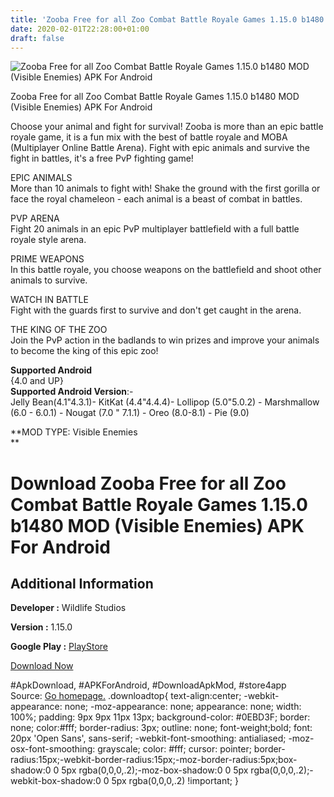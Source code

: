 ```yaml
---
title: 'Zooba Free for all Zoo Combat Battle Royale Games 1.15.0 b1480 MOD (Visible Enemies) APK For Android'
date: 2020-02-01T22:28:00+01:00
draft: false
---
```


![Zooba Free for all Zoo Combat Battle Royale Games 1.15.0 b1480 MOD (Visible Enemies) APK For Android](https://i0.wp.com/apkhome.net/wp-content/uploads/2020/02/Zooba-Free-for-all-Zoo-Combat-Battle-Royale-Games-1.15.0-b1480-MOD-Visible-Enemies.jpg "Zooba Free for all Zoo Combat Battle Royale Games 1.15.0 b1480 MOD (Visible Enemies) APK For Android")

  

Zooba Free for all Zoo Combat Battle Royale Games 1.15.0 b1480 MOD (Visible Enemies) APK For Android

Choose your animal and fight for survival! Zooba is more than an epic battle royale game, it is a fun mix with the best of battle royale and MOBA (Multiplayer Online Battle Arena). Fight with epic animals and survive the fight in battles, it's a free PvP fighting game!

EPIC ANIMALS  
More than 10 animals to fight with! Shake the ground with the first gorilla or face the royal chameleon - each animal is a beast of combat in battles.

PVP ARENA  
Fight 20 animals in an epic PvP multiplayer battlefield with a full battle royale style arena.

PRIME WEAPONS  
In this battle royale, you choose weapons on the battlefield and shoot other animals to survive.

WATCH IN BATTLE  
Fight with the guards first to survive and don't get caught in the arena.

THE KING OF THE ZOO  
Join the PvP action in the badlands to win prizes and improve your animals to become the king of this epic zoo!

**Supported Android**  
{4.0 and UP}  
**Supported Android Version**:-  
Jelly Bean(4.1"4.3.1)- KitKat (4.4"4.4.4)- Lollipop (5.0"5.0.2) - Marshmallow (6.0 - 6.0.1) - Nougat (7.0 " 7.1.1) - Oreo (8.0-8.1) - Pie (9.0)

**MOD TYPE: Visible Enemies  
**

Download Zooba Free for all Zoo Combat Battle Royale Games 1.15.0 b1480 MOD (Visible Enemies) APK For Android
=============================================================================================================

Additional Information
----------------------

**Developer :** Wildlife Studios

**Version :** 1.15.0

**Google Play :** [PlayStore](https://play.google.com/store/apps/details?id=com.wildlife.games.battle.royale.free.zooba)

  

[Download Now](https://store4app.co/post/zooba-free-for-all-zoo-combat-battle-royale-games-1-15-0-b1480-mod-visible-enemies-apk-for-android_1580590969)

  
#ApkDownload, #APKForAndroid, #DownloadApkMod, #store4app  
Source: [Go homepage.](https://store4app.co/post/zooba-free-for-all-zoo-combat-battle-royale-games-1-15-0-b1480-mod-visible-enemies-apk-for-android_1580590969) .downloadtop{ text-align:center; -webkit-appearance: none; -moz-appearance: none; appearance: none; width: 100%; padding: 9px 9px 11px 13px; background-color: #0EBD3F; border: none; color:#fff; border-radius: 3px; outline: none; font-weight;bold; font: 20px 'Open Sans', sans-serif; -webkit-font-smoothing: antialiased; -moz-osx-font-smoothing: grayscale; color: #fff; cursor: pointer; border-radius:15px;-webkit-border-radius:15px;-moz-border-radius:5px;box-shadow:0 0 5px rgba(0,0,0,.2);-moz-box-shadow:0 0 5px rgba(0,0,0,.2);-webkit-box-shadow:0 0 5px rgba(0,0,0,.2) !important; }